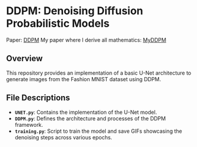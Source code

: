 # DDPM: Denoising Diffusion Probabilistic Models

Paper: [DDPM](https://arxiv.org/abs/2006.11239)
My paper where I derive all mathematics: [MyDDPM](https://vilhess.github.io/files/ddpm.pdf)

## Overview
This repository provides an implementation of a basic U-Net architecture to generate images from the Fashion MNIST dataset using DDPM.

## File Descriptions
- **`UNET.py`**: Contains the implementation of the U-Net model.
- **`DDPM.py`**: Defines the architecture and processes of the DDPM framework.
- **`training.py`**: Script to train the model and save GIFs showcasing the denoising steps across various epochs.